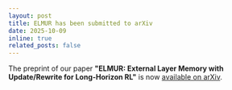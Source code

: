 ```yaml
---
layout: post
title: ELMUR has been submitted to arXiv
date: 2025-10-09
inline: true
related_posts: false
---
```

The preprint of our paper **"ELMUR: External Layer Memory with Update/Rewrite for Long-Horizon RL"** is now [available on arXiv](https://arxiv.org/abs/2510.07151).